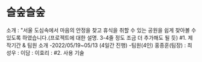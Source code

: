 # 슬숲슬숲
소개 : "서울 도심속에서 마음의 안정을 찾고 휴식을 취할 수 있는 공원을 쉽게 찾아볼 수 있도록 하였습니다.(프로젝트에 대한 설명. 3-4줄 정도 조금 더 추가해도 될 듯)
#1. 제작기간 & 팀원 소개
-2022/05/19~05/13 (4일간 진행)
-팀원(4인)
홍종훈(팀장) :
최성우 :
이담 :
이효리 :
#2. 사용 기술
